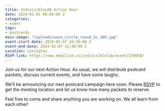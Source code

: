 ```yaml
---
title: IndivisibleLAB Action Hour
date: 2024-01-01 06:00:00 Z
categories:
- event
tags:
- postcards
main-image: "/uploads/wave_circle_round_2c_360.jpg"
event-start-date: 2024-02-07 10:30:00 Z
event-end-date: 2024-02-07 11:30:00 Z
Location: Lexington
RSVP-link: https://www.mobilize.us/indivisiblelab/event/570058/
---
```


Join us for our next Action Hour. As usual, we will distribute postcard packets, discuss current events, and have some laughs.

We’ll be announcing our next postcard campaign here soon. Please [RSVP](https://www.mobilize.us/indivisiblelab/event/570058/) to get the meeting location and let us know how many packets to reserve.

Feel free to come and share anything you are working on. We all learn from each other!